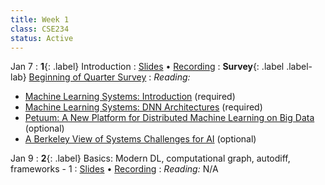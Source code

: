 ```yaml
---
title: Week 1
class: CSE234
status: Active
---
```


Jan 7
: **1**{: .label} Introduction
  : [Slides](assets/slides/) &#8226; [Recording]()
: **Survey**{: .label .label-lab} [Beginning of Quarter Survey](https://forms.gle/4fuE1HUFbd13NKbp7)
: *Reading:*
  * [Machine Learning Systems: Introduction](https://mlsysbook.ai/contents/core/introduction/introduction.html) (required)
  * [Machine Learning Systems: DNN Architectures](https://mlsysbook.ai/contents/core/dnn_architectures/dnn_architectures.html#sec-deep-learning-primer-resource) (required)
  * [Petuum: A New Platform for Distributed Machine Learning on Big Data](https://arxiv.org/abs/1312.7651) (optional)
  * [A Berkeley View of Systems Challenges for AI](https://www2.eecs.berkeley.edu/Pubs/TechRpts/2017/EECS-2017-159.pdf) (optional)



Jan 9
: **2**{: .label} Basics: Modern DL, computational graph, autodiff, frameworks - 1
  : [Slides](assets/slides/) &#8226; [Recording]()
: *Reading:* N/A
